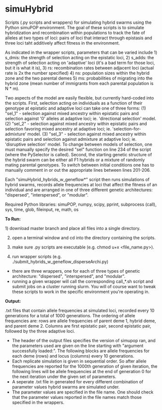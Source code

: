 # simuHybrid
Scripts (.py scripts and wrappers) for simulating hybrid swarms using the Python simuPOP environment. The goal of these scripts is to simulate hybridization and recombination within populations to track the fate of alleles at two types of loci: pairs of loci that interact through epistasis and three loci taht additively affect fitness in the environment. 

As indicated in the wrapper scripts, parameters that can be varied include 1) s_dmis: the strength of selection acting on the epistatic loci, 2) s_adds: the strength of selection acting on 'adaptive' loci (it's a bad term for those loci, but it is what it is), 3) rs: recombination rates between adjacent loci (actual rate is 2x the number specified) 4) ns: population sizes within the hybrid zone and the two parental demes 5) ms: probabilities of migrating into the hybrid zone (mean number of immigrants from each parental population is N * m).

Two aspects of the model are easily flexible, but currently hard-coded into the scripts. First, selection acting on individuals as a function of their genotype at epistatic and adaptive loci can take one of three forms: (1) "sel_1" - selection against mixed ancestry within epistatic pairs and selection against '0' alleles at adaptive loci; ie. 'directional selection' model. (2) "sel_2" - selection against mixed ancestry within epistatic pairs and selection favoring mixed ancestry at adaptive loci; ie. 'selection-for-admixture' model. (3) "sel_3" - selection against mixed ancestry within epistatic pairs and selection against admixture at adaptive loci; ie. 'disruptive selection' model. To change between models of selection, one must manually specify the desired "sel" function on line 234 of the script (where the PySelector is called). Second, the starting genetic structure of the hybrid swarm can be either all F1 hybrids or a mixture of randomly mating parental genotypes. To switch between initial conditions one has to manually comment in or out the appropriate lines between lines 201-206.

Each "simuHybrid_hybrids_w_geneflow*" script then runs simulations of hybrid swarms, records allele frequencies at loci that affect the fitness of an individual and are arranged in one of three different genetic architectures: "dispersed", "interspersed", or "modular".

Required Python libraries: simuPOP, numpy, scipy, pprint, subprocess (call), sys, time, glob, fileinput, re, math, os

<b>To Run:</b>
<p>1) download master branch and place all files into a single directory.

2) open a terminal window and cd into the directory containing the scripts.

3) make sure .py scripts are executable (e.g. chmod u+x <file_name.py>).

4) run wrapper scripts (e.g. ./submit_hybrids_w_geneflow_disperseArchi.py)</p>

  - there are three wrappers, one for each of three types of genetic architecture: "dispersed", "interspersed", and "modular".
  - running a given wrapper will call the corresponding call_*.sh script and submit jobs on a cluster running slurm. You will of course want to tweak these scripts to work in the specific environment you're operating in.
 
<b>Output:</b>
<p>.txt files that contain allele frequencies at simulated loci, recorded every 10 generations for a total of 1000 generations. The ordering of allele frequencies are: rows are allele frequencies of parent deme 1, hybrid deme, and parent deme 2. Columns are first epistatic pair, second epistatic pair, followed by the three adaptive loci.</p>

  - The header of the output files specifies the version of simupop ran, and the parameters used are given on the line starting with "argument successfully loaded:". The following blocks are allele frequencies for each deme (rows) and locus (columns) every 10 generations.
  - Each replicate simulation is given in sequential order. So after allele frequencies are reported for the 1000th generation of given iteration, the following lines will be allele frequencies at the end of generation 0 for the next iteration under the given set of parameters.
  - A seperate .txt file in generated for every different combination of parameter values hybrid swarms are simulated under.
  - The parameter values are specified in the file name. One should check that the parameter values reported in the file names match those specified in the wrappers.
